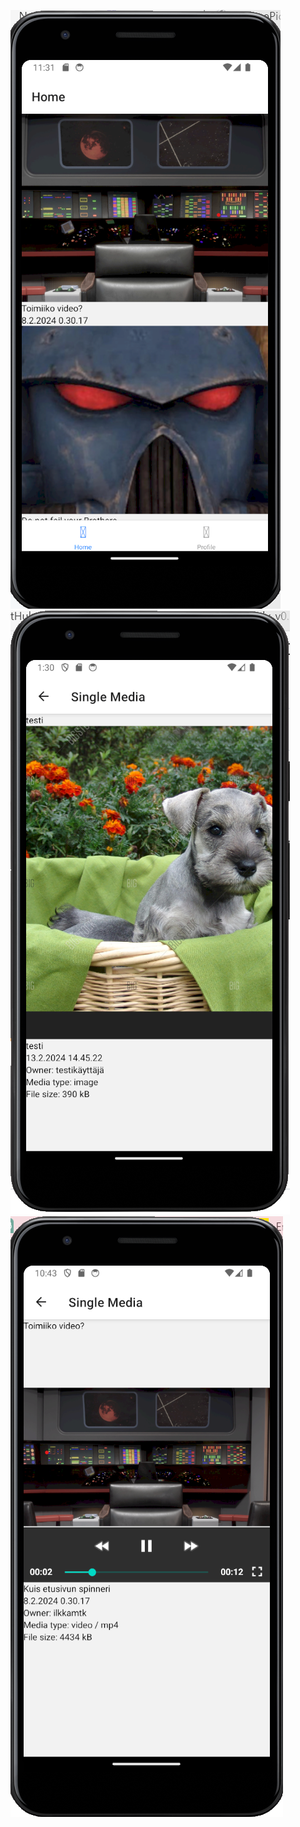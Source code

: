 ![Home](screenshots/2-navigation-a.png)
![Profile](screenshots/2-navigation-b.png)
![SingleMedia](screenshots/2-navigation-c-video.png)
